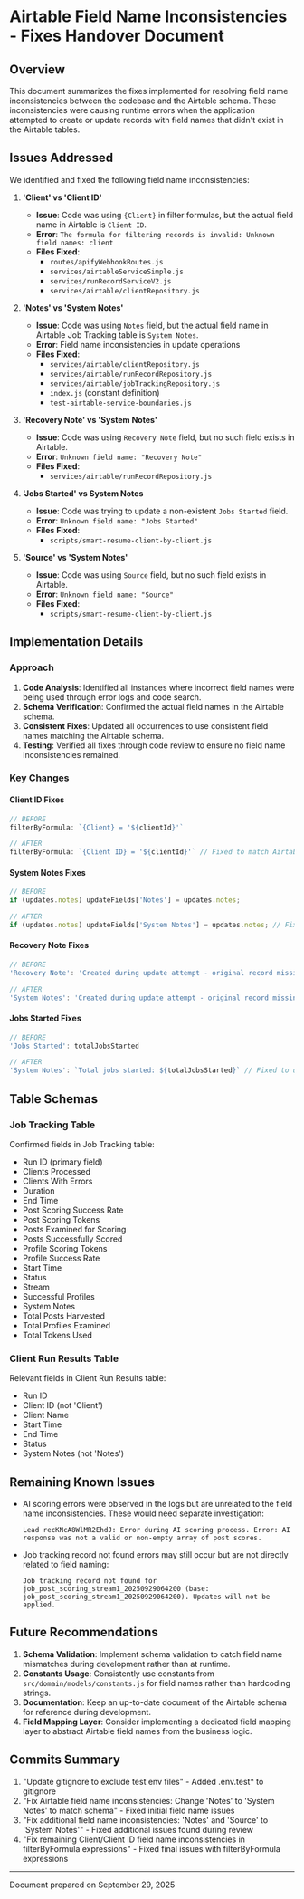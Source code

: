# Airtable Field Name Inconsistencies - Fixes Handover Document

## Overview

This document summarizes the fixes implemented for resolving field name inconsistencies between the codebase and the Airtable schema. These inconsistencies were causing runtime errors when the application attempted to create or update records with field names that didn't exist in the Airtable tables.

## Issues Addressed

We identified and fixed the following field name inconsistencies:

1. **'Client' vs 'Client ID'**
   - **Issue**: Code was using `{Client}` in filter formulas, but the actual field name in Airtable is `Client ID`.
   - **Error**: `The formula for filtering records is invalid: Unknown field names: client`
   - **Files Fixed**: 
     - `routes/apifyWebhookRoutes.js`
     - `services/airtableServiceSimple.js`
     - `services/runRecordServiceV2.js`
     - `services/airtable/clientRepository.js`

2. **'Notes' vs 'System Notes'**
   - **Issue**: Code was using `Notes` field, but the actual field name in Airtable Job Tracking table is `System Notes`.
   - **Error**: Field name inconsistencies in update operations
   - **Files Fixed**:
     - `services/airtable/clientRepository.js`
     - `services/airtable/runRecordRepository.js`
     - `services/airtable/jobTrackingRepository.js`
     - `index.js` (constant definition)
     - `test-airtable-service-boundaries.js`

3. **'Recovery Note' vs 'System Notes'**
   - **Issue**: Code was using `Recovery Note` field, but no such field exists in Airtable.
   - **Error**: `Unknown field name: "Recovery Note"`
   - **Files Fixed**:
     - `services/airtable/runRecordRepository.js`

4. **'Jobs Started' vs System Notes**
   - **Issue**: Code was trying to update a non-existent `Jobs Started` field.
   - **Error**: `Unknown field name: "Jobs Started"`
   - **Files Fixed**:
     - `scripts/smart-resume-client-by-client.js`

5. **'Source' vs 'System Notes'**
   - **Issue**: Code was using `Source` field, but no such field exists in Airtable.
   - **Error**: `Unknown field name: "Source"`
   - **Files Fixed**:
     - `scripts/smart-resume-client-by-client.js`

## Implementation Details

### Approach

1. **Code Analysis**: Identified all instances where incorrect field names were being used through error logs and code search.
2. **Schema Verification**: Confirmed the actual field names in the Airtable schema.
3. **Consistent Fixes**: Updated all occurrences to use consistent field names matching the Airtable schema.
4. **Testing**: Verified all fixes through code review to ensure no field name inconsistencies remained.

### Key Changes

#### Client ID Fixes

```javascript
// BEFORE
filterByFormula: `{Client} = '${clientId}'`

// AFTER
filterByFormula: `{Client ID} = '${clientId}'` // Fixed to match Airtable schema
```

#### System Notes Fixes

```javascript
// BEFORE
if (updates.notes) updateFields['Notes'] = updates.notes;

// AFTER
if (updates.notes) updateFields['System Notes'] = updates.notes; // Fixed to match Airtable schema
```

#### Recovery Note Fixes

```javascript
// BEFORE
'Recovery Note': 'Created during update attempt - original record missing'

// AFTER
'System Notes': 'Created during update attempt - original record missing' // Fixed to match Airtable schema
```

#### Jobs Started Fixes

```javascript
// BEFORE
'Jobs Started': totalJobsStarted

// AFTER
'System Notes': `Total jobs started: ${totalJobsStarted}` // Fixed to use existing field
```

## Table Schemas

### Job Tracking Table

Confirmed fields in Job Tracking table:
- Run ID (primary field)
- Clients Processed
- Clients With Errors
- Duration
- End Time
- Post Scoring Success Rate
- Post Scoring Tokens
- Posts Examined for Scoring
- Posts Successfully Scored
- Profile Scoring Tokens
- Profile Success Rate
- Start Time
- Status
- Stream
- Successful Profiles
- System Notes
- Total Posts Harvested
- Total Profiles Examined
- Total Tokens Used

### Client Run Results Table

Relevant fields in Client Run Results table:
- Run ID
- Client ID (not 'Client')
- Client Name
- Start Time
- End Time
- Status
- System Notes (not 'Notes')

## Remaining Known Issues

- AI scoring errors were observed in the logs but are unrelated to the field name inconsistencies. These would need separate investigation:
  ```
  Lead recKNcA8WlMR2EhdJ: Error during AI scoring process. Error: AI response was not a valid or non-empty array of post scores.
  ```

- Job tracking record not found errors may still occur but are not directly related to field naming:
  ```
  Job tracking record not found for job_post_scoring_stream1_20250929064200 (base: job_post_scoring_stream1_20250929064200). Updates will not be applied.
  ```

## Future Recommendations

1. **Schema Validation**: Implement schema validation to catch field name mismatches during development rather than at runtime.
2. **Constants Usage**: Consistently use constants from `src/domain/models/constants.js` for field names rather than hardcoding strings.
3. **Documentation**: Keep an up-to-date document of the Airtable schema for reference during development.
4. **Field Mapping Layer**: Consider implementing a dedicated field mapping layer to abstract Airtable field names from the business logic.

## Commits Summary

1. "Update gitignore to exclude test env files" - Added .env.test* to gitignore
2. "Fix Airtable field name inconsistencies: Change 'Notes' to 'System Notes' to match schema" - Fixed initial field name issues
3. "Fix additional field name inconsistencies: 'Notes' and 'Source' to 'System Notes'" - Fixed additional issues found during review
4. "Fix remaining Client/Client ID field name inconsistencies in filterByFormula expressions" - Fixed final issues with filterByFormula expressions

---

Document prepared on September 29, 2025